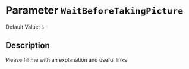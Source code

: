 # Parameter `WaitBeforeTakingPicture`
Default Value: `5`

## Description
Please fill me with an explanation and useful links

